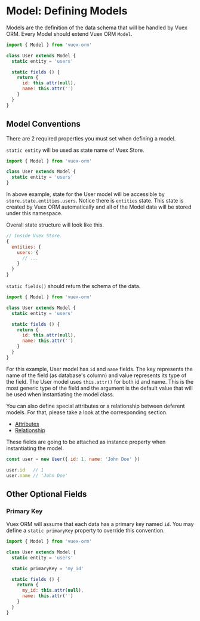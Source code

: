# Model: Defining Models

Models are the definition of the data schema that will be handled by Vuex ORM. Every Model should extend Vuex ORM `Model`.

```js
import { Model } from 'vuex-orm'

class User extends Model {
  static entity = 'users'

  static fields () {
    return {
      id: this.attr(null),
      name: this.attr('')
    }
  }
}
```

## Model Conventions

There are 2 required properties you must set when defining a model.

`static entity` will be used as state name of Vuex Store.

```js
import { Model } from 'vuex-orm'

class User extends Model {
  static entity = 'users'
}
```

In above example, state for the User model will be accessible by `store.state.entities.users`. Notice there is `entities` state. This state is created by Vuex ORM automatically and all of the Model data will be stored under this namespace.

Overall state structure will look like this.

```js
// Inside Vuex Store.
{
  entities: {
    users: {
      // ...
    }
  }
}
```

`static fields()` should return the schema of the data.

```js
import { Model } from 'vuex-orm'

class User extends Model {
  static entity = 'users'

  static fields () {
    return {
      id: this.attr(null),
      name: this.attr('')
    }
  }
}
```

For this example, User model has `id` and `name` fields. The key represents the name of the field (as database's column) and value represents its type of the field. The User model uses `this.attr()` for both id and name. This is the most generic type of the field and the argument is the default value that will be used when instantiating the model class.

You can also define special attributes or a relationship between deferent models. For that, please take a look at the corresponding section.

- [Attributes](attributes.md)
- [Relationship](relationship.md)

These fields are going to be attached as instance property when instantiating the model.

```js
const user = new User({ id: 1, name: 'John Doe' })

user.id   // 1
user.name // 'John Doe'
```

## Other Optional Fields

### Primary Key

Vuex ORM will assume that each data has a primary key named `id`. You may define a `static primaryKey` property to override this convention.

```js
import { Model } from 'vuex-orm'

class User extends Model {
  static entity = 'users'

  static primaryKey = 'my_id'

  static fields () {
    return {
      my_id: this.attr(null),
      name: this.attr('')
    }
  }
}
```
